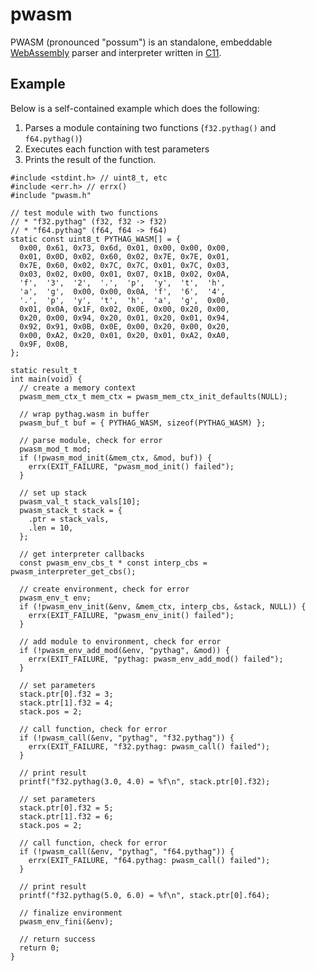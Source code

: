 # pwasm

PWASM (pronounced "possum") is an standalone, embeddable [WebAssembly][]
parser and interpreter written in [C11][].

## Example

Below is a self-contained example which does the following:

1. Parses a module containing two functions (`f32.pythag()` and
   `f64.pythag()`)
2. Executes each function with test parameters
3. Prints the result of the function.

```c11
#include <stdint.h> // uint8_t, etc
#include <err.h> // errx()
#include "pwasm.h"

// test module with two functions
// * "f32.pythag" (f32, f32 -> f32)
// * "f64.pythag" (f64, f64 -> f64)
static const uint8_t PYTHAG_WASM[] = {
  0x00, 0x61, 0x73, 0x6d, 0x01, 0x00, 0x00, 0x00,
  0x01, 0x0D, 0x02, 0x60, 0x02, 0x7E, 0x7E, 0x01,
  0x7E, 0x60, 0x02, 0x7C, 0x7C, 0x01, 0x7C, 0x03,
  0x03, 0x02, 0x00, 0x01, 0x07, 0x1B, 0x02, 0x0A,
  'f',  '3',  '2',  '.',  'p',  'y',  't',  'h',
  'a',  'g',  0x00, 0x00, 0x0A, 'f',  '6',  '4',
  '.',  'p',  'y',  't',  'h',  'a',  'g',  0x00,
  0x01, 0x0A, 0x1F, 0x02, 0x0E, 0x00, 0x20, 0x00,
  0x20, 0x00, 0x94, 0x20, 0x01, 0x20, 0x01, 0x94,
  0x92, 0x91, 0x0B, 0x0E, 0x00, 0x20, 0x00, 0x20,
  0x00, 0xA2, 0x20, 0x01, 0x20, 0x01, 0xA2, 0xA0,
  0x9F, 0x0B,
};

static result_t
int main(void) {
  // create a memory context
  pwasm_mem_ctx_t mem_ctx = pwasm_mem_ctx_init_defaults(NULL);

  // wrap pythag.wasm in buffer
  pwasm_buf_t buf = { PYTHAG_WASM, sizeof(PYTHAG_WASM) };

  // parse module, check for error
  pwasm_mod_t mod;
  if (!pwasm_mod_init(&mem_ctx, &mod, buf)) {
    errx(EXIT_FAILURE, "pwasm_mod_init() failed");
  }

  // set up stack
  pwasm_val_t stack_vals[10];
  pwasm_stack_t stack = {
    .ptr = stack_vals,
    .len = 10,
  };

  // get interpreter callbacks
  const pwasm_env_cbs_t * const interp_cbs = pwasm_interpreter_get_cbs();

  // create environment, check for error
  pwasm_env_t env;
  if (!pwasm_env_init(&env, &mem_ctx, interp_cbs, &stack, NULL)) {
    errx(EXIT_FAILURE, "pwasm_env_init() failed");
  }

  // add module to environment, check for error
  if (!pwasm_env_add_mod(&env, "pythag", &mod)) {
    errx(EXIT_FAILURE, "pythag: pwasm_env_add_mod() failed");
  }

  // set parameters
  stack.ptr[0].f32 = 3;
  stack.ptr[1].f32 = 4;
  stack.pos = 2;

  // call function, check for error
  if (!pwasm_call(&env, "pythag", "f32.pythag")) {
    errx(EXIT_FAILURE, "f32.pythag: pwasm_call() failed");
  }

  // print result
  printf("f32.pythag(3.0, 4.0) = %f\n", stack.ptr[0].f32);

  // set parameters
  stack.ptr[0].f32 = 5;
  stack.ptr[1].f32 = 6;
  stack.pos = 2;

  // call function, check for error
  if (!pwasm_call(&env, "pythag", "f64.pythag")) {
    errx(EXIT_FAILURE, "f64.pythag: pwasm_call() failed");
  }

  // print result
  printf("f32.pythag(5.0, 6.0) = %f\n", stack.ptr[0].f64);

  // finalize environment
  pwasm_env_fini(&env);

  // return success
  return 0;
}
```

[webassembly]: https://en.wikipedia.org/wiki/WebAssembly
[c11]: https://en.wikipedia.org/wiki/C11_(C_standard_revision)
